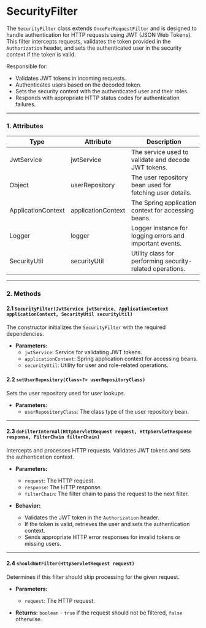 # SecurityFilter

The `SecurityFilter` class extends `OncePerRequestFilter` and is designed to handle authentication for HTTP requests using JWT (JSON Web Tokens). This filter intercepts requests, validates the token provided in the `Authorization` header, and sets the authenticated user in the security context if the token is valid.

Responsible for:
- Validates JWT tokens in incoming requests.
- Authenticates users based on the decoded token.
- Sets the security context with the authenticated user and their roles.
- Responds with appropriate HTTP status codes for authentication failures.

---

### 1. Attributes

<table>
  <thead>
    <tr>
      <th>Type</th>
      <th>Attribute</th>
      <th>Description</th>
    </tr>
  </thead>
  <tbody>
    <tr>
      <td>JwtService</td>
      <td>jwtService</td>
      <td>The service used to validate and decode JWT tokens.</td>
    </tr>
    <tr>
      <td>Object</td>
      <td>userRepository</td>
      <td>The user repository bean used for fetching user details.</td>
    </tr>
    <tr>
      <td>ApplicationContext</td>
      <td>applicationContext</td>
      <td>The Spring application context for accessing beans.</td>
    </tr>
    <tr>
      <td>Logger</td>
      <td>logger</td>
      <td>Logger instance for logging errors and important events.</td>
    </tr>
    <tr>
      <td>SecurityUtil</td>
      <td>securityUtil</td>
      <td>Utility class for performing security-related operations.</td>
    </tr>
  </tbody>
</table>

---

### 2. Methods

#### 2.1 `SecurityFilter(JwtService jwtService, ApplicationContext applicationContext, SecurityUtil securityUtil)`

The constructor initializes the `SecurityFilter` with the required dependencies.

- **Parameters:**
  - `jwtService`: Service for validating JWT tokens.
  - `applicationContext`: Spring application context for accessing beans.
  - `securityUtil`: Utility for user and role-related operations.


#### 2.2 `setUserRepository(Class<?> userRepositoryClass)`

Sets the user repository used for user lookups.

- **Parameters:**
  - `userRepositoryClass`: The class type of the user repository bean.

---

#### 2.3 `doFilterInternal(HttpServletRequest request, HttpServletResponse response, FilterChain filterChain)`

Intercepts and processes HTTP requests. Validates JWT tokens and sets the authentication context.

- **Parameters:**
  - `request`: The HTTP request.
  - `response`: The HTTP response.
  - `filterChain`: The filter chain to pass the request to the next filter.

- **Behavior:**
  - Validates the JWT token in the `Authorization` header.
  - If the token is valid, retrieves the user and sets the authentication context.
  - Sends appropriate HTTP error responses for invalid tokens or missing users.

---

#### 2.4 `shouldNotFilter(HttpServletRequest request)`

Determines if this filter should skip processing for the given request.

- **Parameters:**
  - `request`: The HTTP request.

- **Returns:**
  `boolean` - `true` if the request should not be filtered, `false` otherwise.
